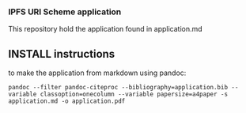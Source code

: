 ### IPFS URI Scheme application 
This repository hold the application found in application.md

## INSTALL instructions 
to make the application from markdown using pandoc: 

```
pandoc --filter pandoc-citeproc --bibliography=application.bib --variable classoption=onecolumn --variable papersize=a4paper -s application.md -o application.pdf 
```